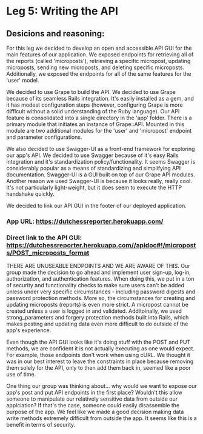 # Leg 5: Writing the API

## Desicions and reasoning:

For this leg we decided to develop an open and accessible API GUI for the main features of our application. We exposed endpoints for retrieving all of the reports (called 'microposts'), retrieving a specific micropost, updating microposts, sending new microposts, and deleting specific microposts. Additionally, we exposed the endpoints for all of the same features for the 'user' model.

We decided to use Grape to build the API. We decided to use Grape because of its seamless Rails integration. It's easily installed as a gem, and it has modest configuration steps (however, configuring Grape is more difficult without a solid understanding of the Ruby language). Our API feature is consolidated into a single directory in the 'app' folder. There is a primary module that initiates an instance of Grape::API. Mounted in this module are two additional modules for the 'user' and 'micropost' endpoint and parameter configurations.

We also decided to use Swagger-UI as a front-end framework for exploring our app's API. We decided to use Swagger because of it's easy Rails integration and it's standardization policy/functionality. It seems Swagger is considerably popular as a means of standardizing and simplifying API documentation. Swagger-UI is a GUI built on top of our Grape API modules. Another reason we used Swagger-UI is because it looks really, really cool. It's not particularly light-weight, but it does seem to execute the HTTP handshake quickly. 

We decided to link our API GUI in the footer of our deployed application. 

### App URL: https://dutchessreporter.herokuapp.com/
### Direct link to the API GUI: https://dutchessreporter.herokuapp.com//apidoc#!/microposts/POST_microposts_format

THERE ARE UNUSEABLE ENDPOINTS AND WE ARE AWARE OF THIS. Our group made the decision to go ahead and implement user sign-up, log-in, authorization, and authentication features. When doing this, we put in a ton of security and functionality checks to make sure users can't be added unless under very specific circumstances - including password digests and password protection methods. More so, the circumstances for creating and updating microposts (reports) is even more strict. A micropost cannot be created unless a user is logged in and validated. Additoinally, we used strong_parameters and forgery protection methods built into Rails, which makes posting and updating data even more difficult to do outside of the app's experience.

Even though the API GUI looks like it's doing stuff with the POST and PUT methods, we are confident it is not actually executing as one would expect. For example, those endpoints don't work when using cURL. We thought it was in our best interest to leave the constraints in place because removing them solely for the API, only to then add them back in, seemed like a poor use of time.

One thing our group was thinking about... why would we want to expose our app's post and put API endpoints in the first place? Wouldn't this allow someone to manipulate our relatively sensitive data from outside our applciation? If that's the case, someone could easily disassemble the purpose of the app. We feel like we made a good decision making data write methods extremely difficult from outside the app. It seems like this is a benefit in terms of security. 